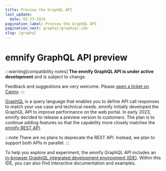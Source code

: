```yaml
---
title: Preview the GraphQL API
last_update: 
  date: 02-23-2024
pagination_label: Preview the GraphQL API
pagination_next: graphql/graphiql-ide
slug: /graphql
---
```


# emnify GraphQL API <span className="theme-doc-version-badge badge badge--heading">preview</span>

:::warning[compatibility notes]
**The emnify GraphQL API is under active development** and is subject to change.

Feedback and suggestions are very welcome.
Please [open a ticket on Canny](https://emnify.canny.io/).
:::

[GraphQL](https://graphql.org/) is a query language that enables you to define API call responses to match your use case and technical needs.
emnify initially developed the GraphQL API to improve performance on the web portal.
In early 2023, emnify decided to release a preview version to customers.
The plan is to continue adding features so that the capability more closely matches the [emnify REST API](https://cdn.emnify.net/api/doc/index.html).

:::note
There are no plans to deprecate the REST API.
Instead, we plan to support both APIs in parallel.
:::

To help you explore and experiment, the emnify GraphQL API includes an [in-browser GraphiQL integrated development environment (IDE)](https://graphql-playground.emnify.net/).
Within this IDE, you can also find interactive documentation and examples.
